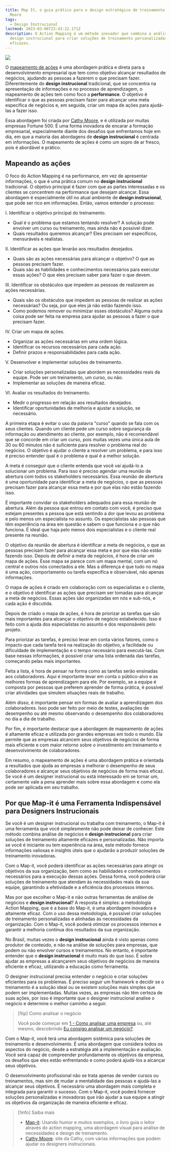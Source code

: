 ```yaml
---
title: Map It, o guia prático para o design estratégico de treinamento - por Cathy
  Moore
tags:
  - Design Instrucional
lastmod: 2023-03-06T23:43:22.171Z
description: O Action Mapping é um método inovador que combina a análise de negócios e o
  design instrucional para criar soluções de treinamento personalizadas e
  eficazes.
---
```

![](https://www.youtube.com/watch?v=tVHG6iKbmoY)

 

O [mapeamento de ações](https://www.amazon.com.br/gp/product/B075RDL1SJ/ref=dbs_a_def_rwt_hsch_vapi_tkin_p1_i0) é uma abordagem prática e direta para a desenvolvimento empresarial que tem como objetivo alcançar resultados de negócios, ajudando as pessoas a fazerem o que precisam fazer. Diferentemente do **design instrucional** tradicional, que se concentra na apresentação de informações e no processo de aprendizagem, o mapeamento de ações tem como foco a **performance**. O objetivo é identificar o que as pessoas precisam fazer para alcançar uma meta específica de negócios e, em seguida, criar um mapa de ações para ajudá-las a fazer isso.

Essa abordagem foi criada por [Cathy Moore](https://blog.cathy-moore.com/), e é utilizada por muitas empresas Fortune 500. É uma forma inovadora de encarar a formação empresarial, especialmente diante dos desafios que enfrentamos hoje em dia, em que a maioria das abordagens de **design instrucional** é centrada em informações. O mapeamento de ações é como um sopro de ar fresco, pois é abordável e prático.

## Mapeando as ações

O foco do Action Mapping é na performance, em vez de apresentar informações, o que é uma prática comum no **design instrucional** tradicional. O objetivo principal é fazer com que as partes interessadas e os clientes se concentrem na performance que desejam alcançar. Essa abordagem é especialmente útil no atual ambiente de **design instrucional**, que pode ser rico em informações. Então, vamos entender o processo:

I. Identificar o objetivo principal do treinamento.

-   Qual é o problema que estamos tentando resolver? A solução pode envolver um curso ou treinamento, mas ainda não é possível dizer.
-   Quais resultados queremos alcançar? Eles precisam ser específicos, mensuráveis e realistas.

II. Identificar as ações que levarão aos resultados desejados.

-   Quais são as ações necessárias para alcançar o objetivo? O que as pessoas precisam fazer.
-   Quais são as habilidades e conhecimentos necessários para executar essas ações? O que eles precisam saber para fazer o que devem.

III. Identificar os obstáculos que impedem as pessoas de realizarem as ações necessárias.

-   Quais são os obstáculos que impedem as pessoas de realizar as ações necessárias? Ou seja, por que eles já não estão fazendo isso.
-   Como podemos remover ou minimizar esses obstáculos? Alguma outra coisa pode ser feita na empresa para ajudar as pessoas a fazer o que precisam fazer.

IV. Criar um mapa de ações.

-   Organizar as ações necessárias em uma ordem lógica.
-   Identificar os recursos necessários para cada ação.
-   Definir prazos e responsabilidades para cada ação.

V. Desenvolver e implementar soluções de treinamento.

-   Criar soluções personalizadas que abordem as necessidades reais da equipe. Pode ser um treinamento, um curso, ou não.
-   Implementar as soluções de maneira eficaz.

VI. Avaliar os resultados do treinamento.

-   Medir o progresso em relação aos resultados desejados.
-   Identificar oportunidades de melhoria e ajustar a solução, se necessário.

A primeira etapa é evitar o uso da palavra "curso" quando se fala com os seus clientes. Quando um cliente pede um curso sobre segurança da informação ou atendimento ao cliente, por exemplo, não é recomendável que se concorde em criar um curso, pois muitas vezes uma única aula de 30 ou 60 minutos não é suficiente para resolver o problema real do negócios. O objetivo é ajudar o cliente a resolver um problema, e para isso é preciso entender qual é o problema e qual é a melhor solução.

A meta é conseguir que o cliente entenda que você vai ajudá-lo a solucionar um problema. Para isso é preciso agendar uma reunião de abertura com todos os stakeholders necessários. Essa reunião de abertura é uma oportunidade para identificar a meta de negócios, o que as pessoas precisam fazer para alcançar essa meta e por que elas não estão fazendo isso.

É importante convidar os stakeholders adequados para essa reunião de abertura. Além da pessoa que entrou em contato com você, é preciso que estejam presentes a pessoa que está sentindo a dor que levou ao problema e pelo menos um especialista no assunto. Os especialistas são pessoas que têm experiência na área em questão e sabem o que funciona e o que não funciona. É ideal que haja pelo menos dois especialistas e o cliente real presente na reunião.

O objetivo da reunião de abertura é identificar a meta de negócios, o que as pessoas precisam fazer para alcançar essa meta e por que elas não estão fazendo isso. Depois de definir a meta de negócios, é hora de criar um mapa de ações. Esse mapa se parece com um mapa mental, com um nó central e outros nós conectados a ele. Mas a diferença é que tudo no mapa é uma ação, comportamento ou tarefa específica e observável, não apenas informações.

O mapa de ações é criado em colaboração com os especialistas e o cliente, e o objetivo é identificar as ações que precisam ser tomadas para alcançar a meta de negócios. Essas ações são organizadas em nós e sub-nós, e cada ação é discutida. 

Depois de criado o mapa de ações, é hora de priorizar as tarefas que são mais importantes para alcançar o objetivo de negócio estabelecido. Isso é feito com a ajuda dos especialistas no assunto e dos responsáveis pelo projeto.

Para priorizar as tarefas, é preciso levar em conta vários fatores, como o impacto que cada tarefa terá na realização do objetivo, a facilidade ou dificuldade de implementação e o tempo necessário para executá-las. Com base nessas informações, é possível criar uma lista ordenada das tarefas, começando pelas mais importantes.

Feita a lista, é hora de pensar na forma como as tarefas serão ensinadas aos colaboradores. Aqui é importante levar em conta o público-alvo e as melhores formas de aprendizagem para ele. Por exemplo, se a equipe é composta por pessoas que preferem aprender de forma prática, é possível criar atividades que simulem situações reais de trabalho.

Além disso, é importante pensar em formas de avaliar a aprendizagem dos colaboradores. Isso pode ser feito por meio de testes, avaliações de desempenho ou até mesmo observando o desempenho dos colaboradores no dia a dia de trabalho.

Por fim, é importante destacar que a abordagem de mapeamento de ações é altamente eficaz e utilizada por grandes empresas em todo o mundo. Ela permite que as empresas alcancem seus objetivos de negócios de forma mais eficiente e com maior retorno sobre o investimento em treinamento e desenvolvimento de colaboradores.

Em resumo, o mapeamento de ações é uma abordagem prática e orientada a resultados que ajuda as empresas a melhorar o desempenho de seus colaboradores e alcançar seus objetivos de negócios de forma mais eficaz. Se você é um designer instrucional ou está interessado em se tornar um, certamente vale a pena aprender mais sobre essa abordagem e como ela pode ser aplicada em seu trabalho.

## Por que Map-it é uma Ferramenta Indispensável para Designers Instrucionais

Se você é um designer instrucional ou trabalha com treinamento, o Map-it é uma ferramenta que você simplesmente não pode deixar de conhecer. Este método combina análise de negócios e **design instrucional** para criar soluções de treinamento altamente eficazes e personalizadas. Não importa se você é iniciante ou tem experiência na área, este método fornece informações valiosas e insights úteis que o ajudarão a produzir soluções de treinamento inovadoras.

Com o Map-it, você poderá identificar as ações necessárias para atingir os objetivos da sua organização, bem como as habilidades e conhecimentos necessários para a execução dessas ações. Dessa forma, você poderá criar soluções de treinamento que atendam às necessidades reais da sua equipe, garantindo a efetividade e a eficiência dos processos internos.

Mas por que escolher o Map-it e não outras ferramentas de análise de negócios e **design instrucional**? A resposta é simples: a metodologia Action Mapping, que é a base do Map-it, é uma abordagem inovadora e altamente eficaz. Com o uso dessa metodologia, é possível criar soluções de treinamento personalizadas e alinhadas às necessidades da organização. Com o Map-it, você poderá otimizar os processos internos e garantir a melhoria contínua dos resultados da sua organização.

No Brasil, muitas vezes o **design instrucional** ainda é visto apenas como produtor de conteúdo, e não na análise de soluções para empresas, que podem ou não envolver cursos e treinamentos. No entanto, é importante entender que o **design instrucional** é muito mais do que isso. É sobre ajudar as empresas a alcançarem seus objetivos de negócios de maneira eficiente e eficaz, utilizando a educação como ferramenta.

O designer instrucional precisa entender o negócio e criar soluções eficientes para os problemas. É preciso seguir um framework e decidir se o treinamento é a solução ideal ou se existem soluções mais simples que podem ser implementadas. Muitas vezes, as empresas não têm certeza de suas ações, por isso é importante que o designer instrucional analise o negócio e determine o melhor caminho a seguir.

>[!tip] Como analisar o negócio
>
>Você pode começar em [1 - Como analisar uma empresa](1%20-%20Como%20analisar%20uma%20empresa.md) ou, até mesmo, descobrindo [Eu consigo analisar um negócio?](notes/Negocios/MADE/Eu%20consigo%20analisar%20um%20negócio?.md).

Com o Map-it, você terá uma abordagem sistêmica para soluções de treinamento e desenvolvimento. É uma abordagem que considera todos os aspectos do negócio, desde a estratégia até a implementação e avaliação. Você será capaz de compreender profundamente os objetivos da empresa, os desafios que eles estão enfrentando e como poderá ajudá-los a alcançar seus objetivos.

O desenvolvimento profissional não se trata apenas de vender cursos ou treinamentos, mas sim de mudar a mentalidade das pessoas e ajudá-las a alcançar seus objetivos. É necessário uma abordagem mais completa e integrada para garantir o sucesso. Com o Map-it, você poderá fornecer soluções personalizadas e inovadoras que irão ajudar a sua equipe a atingir os objetivos da organização de maneira eficiente e eficaz.

>[!info] Saiba mais
> 
>- [Map-it](https://www.amazon.com.br/gp/product/B075RDL1SJ/ref=dbs_a_def_rwt_hsch_vapi_tkin_p1_i0): Usando humor e muitos exemplos, o livro guia o leitor através do action mapping, uma abordagem visual para análise de necessidades e design de treinamento.
>- [Cathy Moore](https://blog.cathy-moore.com/): site da Cathy, com várias informações que podem ajudar os designers instrucionais.

<script type="application/ld+json">
{
  "@context": "https://schema.org",
  "@type": "FAQPage",
  "mainEntity": [{
    "@type": "Question",
    "name": "O que é o livro 'Map It'?",
    "acceptedAnswer": {
      "@type": "Answer",
      "text": "O livro 'Map It', de Cathy Moore, é um guia prático para o design estratégico de treinamento. Ele introduz um método chamado mapeamento de ações, uma abordagem direta e prática para o desenvolvimento empresarial que visa alcançar resultados de negócios, ajudando as pessoas a fazerem o que precisam fazer."
    }
  }, {
    "@type": "Question",
    "name": "O que é o mapeamento de ações?",
    "acceptedAnswer": {
      "@type": "Answer",
      "text": "O mapeamento de ações é uma abordagem que se concentra na performance. O objetivo é identificar o que as pessoas precisam fazer para alcançar um objetivo específico de negócios e, em seguida, criar um mapa de ações para ajudá-las a fazer isso. Esta abordagem é utilizada por muitas empresas Fortune 500 e é vista como uma forma inovadora de encarar a formação empresarial."
    }
  }, {
    "@type": "Question",
    "name": "Como o livro 'Map It' pode ajudar os designers instrucionais?",
    "acceptedAnswer": {
      "@type": "Answer",
      "text": "O livro 'Map It' é uma ferramenta valiosa para designers instrucionais ou qualquer pessoa envolvida em treinamento. Ele fornece uma abordagem sistemática para soluções de treinamento e desenvolvimento, ajudando as empresas a melhorar o desempenho de seus funcionários e alcançar seus objetivos de negócios de forma mais eficaz."
    }
  }, {
    "@type": "Question",
    "name": "O que é abordado no processo de mapeamento de ações?",
    "acceptedAnswer": {
      "@type": "Answer",
      "text": "O processo de mapeamento de ações envolve a identificação do objetivo principal do treinamento, as ações que levarão aos resultados desejados, os obstáculos que impedem as pessoas de realizar as ações necessárias e, em seguida, a criação de um mapa de ações. O livro também discute como desenvolver e implementar soluções de treinamento e avaliar os resultados do treinamento."
    }
  }]
}
</script>
